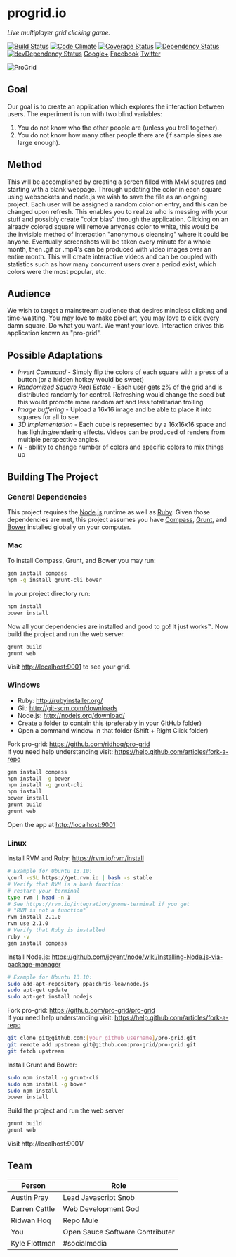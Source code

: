 progrid.io
===
_Live multiplayer grid clicking game._

[![Build Status](https://travis-ci.org/pro-grid/pro-grid.svg?branch=master)](https://travis-ci.org/pro-grid/pro-grid)
[![Code Climate](http://img.shields.io/codeclimate/github/pro-grid/pro-grid.svg)](https://codeclimate.com/github/pro-grid/pro-grid) 
[![Coverage Status](https://img.shields.io/coveralls/pro-grid/pro-grid.svg)](https://coveralls.io/r/pro-grid/pro-grid?branch=master)
[![Dependency Status](https://david-dm.org/pro-grid/pro-grid.svg)](https://david-dm.org/pro-grid/pro-grid)
[![devDependency Status](https://david-dm.org/pro-grid/pro-grid/dev-status.svg)](https://david-dm.org/pro-grid/pro-grid#info=devDependencies)
[Google+](https://plus.google.com/+ProgridIoofficial) 
[Facebook](https://www.facebook.com/ProGrid) 
[Twitter](https://twitter.com/Pro_Grid)

![ProGrid](http://cdn.progrid.io/progrid-logo-360.png)

Goal
---
Our goal is to create an application which explores the interaction between users.
The experiment is run with two blind variables:
 1. You do not know who the other people are (unless you troll together).
 2. You do not know how many other people there are (if sample sizes are large enough).

Method
---
This will be accomplished by creating a screen filled with MxM squares and starting with a blank webpage.
Through updating the color in each square using websockets and node.js we wish to save the file as an ongoing project. Each user will be assigned a random color on entry, and this can be changed upon refresh. This enables you to realize who is messing with your stuff and possibly create "color bias" through the application. Clicking on an already colored square will remove anyones color to white, this would be the invisible method of interaction "anonymous cleansing" where it could be anyone.
Eventually screenshots will be taken every minute for a whole month, then .gif or .mp4's can be produced with video images over an entire month. This will create interactive videos and can be coupled with statistics such as how many concurrent users over a period exist, which colors were the most popular, etc.

Audience
---
We wish to target a mainstream audience that desires mindless clicking and time-wasting. You may love to make pixel art, you may love to click every damn square. Do what you want. We want your love. Interaction drives this application known as "pro-grid".

Possible Adaptations
---
 - _Invert Command_ - Simply flip the colors of each square with a press of a button (or a hidden hotkey would be sweet)
 - _Randomized Square Real Estate_ - Each user gets z% of the grid and is distributed randomly for control. Refreshing would change the seed but this would promote more random art and less totalitarian trolling
 - _Image buffering_ - Upload a 16x16 image and be able to place it into squares for all to see.
 - _3D Implementation_ - Each cube is represented by a 16x16x16 space and has lighting/rendering effects. Videos can be produced of renders from multiple perspective angles.
 - _N_ - ability to change number of colors and specific colors to mix things up

Building The Project
---
### General Dependencies
This project requires the [Node.js](http://nodejs.org/) runtime as well as [Ruby](https://www.ruby-lang.org/en/). Given those dependencies are met, this project assumes you have [Compass](http://compass-style.org/install/), [Grunt](http://gruntjs.com/), and [Bower](http://bower.io/) installed globally on your computer.
### Mac
To install Compass, Grunt, and Bower you may run:
```bash
gem install compass
npm -g install grunt-cli bower
```
In your project directory run:
```bash
npm install
bower install
```
Now all your dependencies are installed and good to go! It just works™. Now build the project and run the web server.
```bash
grunt build
grunt web
```
Visit [http://localhost:9001](http://localhost:9001) to see your grid.

### Windows
 - Ruby: http://rubyinstaller.org/
 - Git: http://git-scm.com/downloads
 - Node.js: http://nodejs.org/download/
 - Create a folder to contain this (preferably in your GitHub folder)
 - Open a command window in that folder (Shift + Right Click folder)

Fork pro-grid: https://github.com/ridhoq/pro-grid  
If you need help understanding visit: https://help.github.com/articles/fork-a-repo

```bash
gem install compass
npm install -g bower
npm install -g grunt-cli
npm install
bower install
grunt build
grunt web
```
Open the app at [http://localhost:9001](http://localhost:9001)

### Linux
Install RVM and Ruby: https://rvm.io/rvm/install
```bash
# Example for Ubuntu 13.10:
\curl -sSL https://get.rvm.io | bash -s stable
# Verify that RVM is a bash function:
# restart your terminal
type rvm | head -n 1
# See https://rvm.io/integration/gnome-terminal if you get
# "RVM is not a function"
rvm install 2.1.0
rvm use 2.1.0
# Verify that Ruby is installed
ruby -v
gem install compass
```
Install Node.js: https://github.com/joyent/node/wiki/Installing-Node.js-via-package-manager
```bash
# Example for Ubuntu 13.10:
sudo add-apt-repository ppa:chris-lea/node.js  
sudo apt-get update  
sudo apt-get install nodejs
```
Fork pro-grid: https://github.com/pro-grid/pro-grid  
If you need help understanding visit: https://help.github.com/articles/fork-a-repo
```bash
git clone git@github.com:[your_github_username]/pro-grid.git
git remote add upstream git@github.com:pro-grid/pro-grid.git
git fetch upstream
```
Install Grunt and Bower:
```bash
sudo npm install -g grunt-cli
sudo npm install -g bower
sudo npm install
bower install
```
Build the project and run the web server
```bash
grunt build
grunt web
```
Visit http://localhost:9001/

Team
---

Person | Role
--- | ---
Austin Pray | Lead Javascript Snob
Darren Cattle | Web Development God
Ridwan Hoq | Repo Mule
You | Open Sauce Software Contributer
Kyle Flottman | #socialmedia
